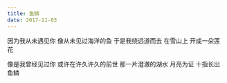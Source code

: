 ```yaml
---
title: 鱼鳞
date: 2017-11-03
---
```


因为我从未遇见你
像从未见过海洋的鱼<!--more-->
于是我绕远道而去
在雪山上
开成一朵莲花

像是我曾经见过你
或许在许久许久的前世
那一片澄澈的湖水
月亮为证
十指长出鱼鳞